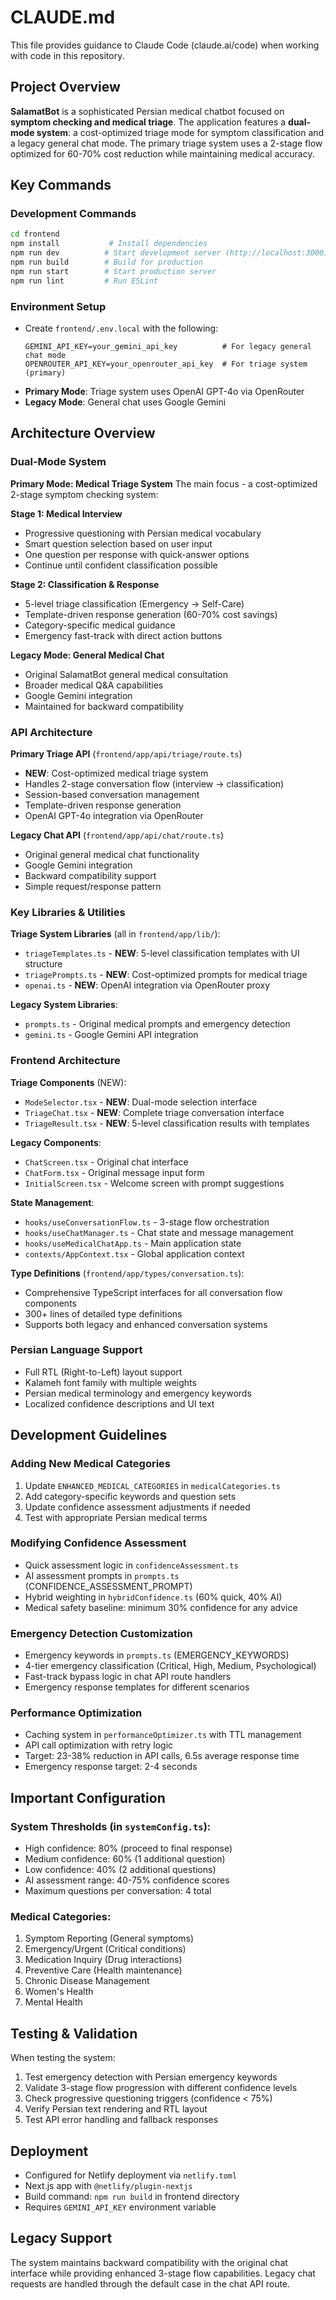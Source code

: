 # CLAUDE.md

This file provides guidance to Claude Code (claude.ai/code) when working with code in this repository.

## Project Overview

**SalamatBot** is a sophisticated Persian medical chatbot focused on **symptom checking and medical triage**. The application features a **dual-mode system**: a cost-optimized triage mode for symptom classification and a legacy general chat mode. The primary triage system uses a 2-stage flow optimized for 60-70% cost reduction while maintaining medical accuracy.

## Key Commands

### Development Commands
```bash
cd frontend
npm install           # Install dependencies
npm run dev          # Start development server (http://localhost:3000)
npm run build        # Build for production
npm run start        # Start production server
npm run lint         # Run ESLint
```

### Environment Setup
- Create `frontend/.env.local` with the following:
  ```
  GEMINI_API_KEY=your_gemini_api_key          # For legacy general chat mode
  OPENROUTER_API_KEY=your_openrouter_api_key  # For triage system (primary)
  ```
- **Primary Mode**: Triage system uses OpenAI GPT-4o via OpenRouter
- **Legacy Mode**: General chat uses Google Gemini

## Architecture Overview

### Dual-Mode System

**Primary Mode: Medical Triage System**
The main focus - a cost-optimized 2-stage symptom checking system:

**Stage 1: Medical Interview**
- Progressive questioning with Persian medical vocabulary
- Smart question selection based on user input
- One question per response with quick-answer options
- Continue until confident classification possible

**Stage 2: Classification & Response**
- 5-level triage classification (Emergency → Self-Care)
- Template-driven response generation (60-70% cost savings)
- Category-specific medical guidance
- Emergency fast-track with direct action buttons

**Legacy Mode: General Medical Chat**
- Original SalamatBot general medical consultation
- Broader medical Q&A capabilities  
- Google Gemini integration
- Maintained for backward compatibility

### API Architecture

**Primary Triage API** (`frontend/app/api/triage/route.ts`)
- **NEW**: Cost-optimized medical triage system
- Handles 2-stage conversation flow (interview → classification)
- Session-based conversation management
- Template-driven response generation
- OpenAI GPT-4o integration via OpenRouter

**Legacy Chat API** (`frontend/app/api/chat/route.ts`)
- Original general medical chat functionality
- Google Gemini integration
- Backward compatibility support
- Simple request/response pattern

### Key Libraries & Utilities

**Triage System Libraries** (all in `frontend/app/lib/`):
- `triageTemplates.ts` - **NEW**: 5-level classification templates with UI structure
- `triagePrompts.ts` - **NEW**: Cost-optimized prompts for medical triage
- `openai.ts` - **NEW**: OpenAI integration via OpenRouter proxy

**Legacy System Libraries**:
- `prompts.ts` - Original medical prompts and emergency detection  
- `gemini.ts` - Google Gemini API integration

### Frontend Architecture

**Triage Components** (NEW):
- `ModeSelector.tsx` - **NEW**: Dual-mode selection interface
- `TriageChat.tsx` - **NEW**: Complete triage conversation interface
- `TriageResult.tsx` - **NEW**: 5-level classification results with templates

**Legacy Components**:
- `ChatScreen.tsx` - Original chat interface
- `ChatForm.tsx` - Original message input form
- `InitialScreen.tsx` - Welcome screen with prompt suggestions

**State Management**:
- `hooks/useConversationFlow.ts` - 3-stage flow orchestration
- `hooks/useChatManager.ts` - Chat state and message management
- `hooks/useMedicalChatApp.ts` - Main application state
- `contexts/AppContext.tsx` - Global application context

**Type Definitions** (`frontend/app/types/conversation.ts`):
- Comprehensive TypeScript interfaces for all conversation flow components
- 300+ lines of detailed type definitions
- Supports both legacy and enhanced conversation systems

### Persian Language Support
- Full RTL (Right-to-Left) layout support
- Kalameh font family with multiple weights
- Persian medical terminology and emergency keywords
- Localized confidence descriptions and UI text

## Development Guidelines

### Adding New Medical Categories
1. Update `ENHANCED_MEDICAL_CATEGORIES` in `medicalCategories.ts`
2. Add category-specific keywords and question sets
3. Update confidence assessment adjustments if needed
4. Test with appropriate Persian medical terms

### Modifying Confidence Assessment
- Quick assessment logic in `confidenceAssessment.ts`
- AI assessment prompts in `prompts.ts` (CONFIDENCE_ASSESSMENT_PROMPT)
- Hybrid weighting in `hybridConfidence.ts` (60% quick, 40% AI)
- Medical safety baseline: minimum 30% confidence for any advice

### Emergency Detection Customization
- Emergency keywords in `prompts.ts` (EMERGENCY_KEYWORDS)
- 4-tier emergency classification (Critical, High, Medium, Psychological)
- Fast-track bypass logic in chat API route handlers
- Emergency response templates for different scenarios

### Performance Optimization
- Caching system in `performanceOptimizer.ts` with TTL management
- API call optimization with retry logic
- Target: 23-38% reduction in API calls, 6.5s average response time
- Emergency response target: 2-4 seconds

## Important Configuration

### System Thresholds (in `systemConfig.ts`):
- High confidence: 80% (proceed to final response)  
- Medium confidence: 60% (1 additional question)
- Low confidence: 40% (2 additional questions)
- AI assessment range: 40-75% confidence scores
- Maximum questions per conversation: 4 total

### Medical Categories:
1. Symptom Reporting (General symptoms)
2. Emergency/Urgent (Critical conditions)  
3. Medication Inquiry (Drug interactions)
4. Preventive Care (Health maintenance)
5. Chronic Disease Management
6. Women's Health
7. Mental Health

## Testing & Validation

When testing the system:
1. Test emergency detection with Persian emergency keywords
2. Validate 3-stage flow progression with different confidence levels
3. Check progressive questioning triggers (confidence < 75%)
4. Verify Persian text rendering and RTL layout
5. Test API error handling and fallback responses

## Deployment

- Configured for Netlify deployment via `netlify.toml`
- Next.js app with `@netlify/plugin-nextjs`
- Build command: `npm run build` in frontend directory
- Requires `GEMINI_API_KEY` environment variable

## Legacy Support

The system maintains backward compatibility with the original chat interface while providing enhanced 3-stage flow capabilities. Legacy chat requests are handled through the default case in the chat API route.
